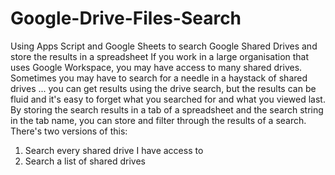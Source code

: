 # Google-Drive-Files-Search
Using Apps Script and Google Sheets to search Google Shared Drives and store the results in a spreadsheet
If you work in a large organisation that uses Google Workspace, you may have access to many shared drives.
Sometimes you may have to search for a needle in a haystack of shared drives ... you can get results 
using the drive search, but the results can be fluid and it's easy to forget what you searched for and 
what you viewed last.
By storing the search results in a tab of a spreadsheet and the search string in the tab name, you can 
store and filter through the results of a search.
There's two versions of this:
  1. Search every shared drive I have access to
  2. Search a list of shared drives
